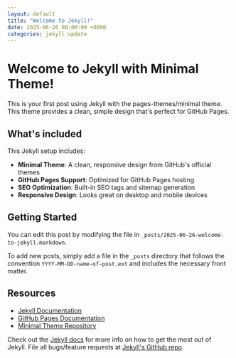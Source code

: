 ```yaml
---
layout: default
title: "Welcome to Jekyll!"
date: 2025-06-26 00:00:00 +0000
categories: jekyll update
---
```


# Welcome to Jekyll with Minimal Theme!

This is your first post using Jekyll with the pages-themes/minimal theme. This theme provides a clean, simple design that's perfect for GitHub Pages.

## What's included

This Jekyll setup includes:

- **Minimal Theme**: A clean, responsive design from GitHub's official themes
- **GitHub Pages Support**: Optimized for GitHub Pages hosting
- **SEO Optimization**: Built-in SEO tags and sitemap generation
- **Responsive Design**: Looks great on desktop and mobile devices

## Getting Started

You can edit this post by modifying the file in `_posts/2025-06-26-welcome-to-jekyll.markdown`.

To add new posts, simply add a file in the `_posts` directory that follows the convention `YYYY-MM-DD-name-of-post.ext` and includes the necessary front matter.

## Resources

- [Jekyll Documentation](https://jekyllrb.com/docs/)
- [GitHub Pages Documentation](https://docs.github.com/en/pages)
- [Minimal Theme Repository](https://github.com/pages-themes/minimal)

Check out the [Jekyll docs][jekyll-docs] for more info on how to get the most out of Jekyll. File all bugs/feature requests at [Jekyll's GitHub repo][jekyll-gh].

[jekyll-docs]: https://jekyllrb.com/docs/
[jekyll-gh]: https://github.com/jekyll/jekyll
